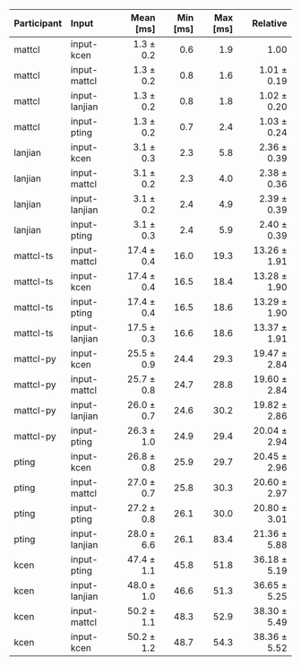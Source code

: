 | Participant | Input | Mean [ms] | Min [ms] | Max [ms] | Relative |
|:---|:---|---:|---:|---:|---:|
| mattcl | input-kcen | 1.3 ± 0.2 | 0.6 | 1.9 | 1.00 |
| mattcl | input-mattcl | 1.3 ± 0.2 | 0.8 | 1.6 | 1.01 ± 0.19 |
| mattcl | input-lanjian | 1.3 ± 0.2 | 0.8 | 1.8 | 1.02 ± 0.20 |
| mattcl | input-pting | 1.3 ± 0.2 | 0.7 | 2.4 | 1.03 ± 0.24 |
| lanjian | input-kcen | 3.1 ± 0.3 | 2.3 | 5.8 | 2.36 ± 0.39 |
| lanjian | input-mattcl | 3.1 ± 0.2 | 2.3 | 4.0 | 2.38 ± 0.36 |
| lanjian | input-lanjian | 3.1 ± 0.2 | 2.4 | 4.9 | 2.39 ± 0.39 |
| lanjian | input-pting | 3.1 ± 0.3 | 2.4 | 5.9 | 2.40 ± 0.39 |
| mattcl-ts | input-mattcl | 17.4 ± 0.4 | 16.0 | 19.3 | 13.26 ± 1.91 |
| mattcl-ts | input-kcen | 17.4 ± 0.4 | 16.5 | 18.4 | 13.28 ± 1.90 |
| mattcl-ts | input-pting | 17.4 ± 0.4 | 16.5 | 18.6 | 13.29 ± 1.90 |
| mattcl-ts | input-lanjian | 17.5 ± 0.3 | 16.6 | 18.6 | 13.37 ± 1.91 |
| mattcl-py | input-kcen | 25.5 ± 0.9 | 24.4 | 29.3 | 19.47 ± 2.84 |
| mattcl-py | input-mattcl | 25.7 ± 0.8 | 24.7 | 28.8 | 19.60 ± 2.84 |
| mattcl-py | input-lanjian | 26.0 ± 0.7 | 24.6 | 30.2 | 19.82 ± 2.86 |
| mattcl-py | input-pting | 26.3 ± 1.0 | 24.9 | 29.4 | 20.04 ± 2.94 |
| pting | input-kcen | 26.8 ± 0.8 | 25.9 | 29.7 | 20.45 ± 2.96 |
| pting | input-mattcl | 27.0 ± 0.7 | 25.8 | 30.3 | 20.60 ± 2.97 |
| pting | input-pting | 27.2 ± 0.8 | 26.1 | 30.0 | 20.80 ± 3.01 |
| pting | input-lanjian | 28.0 ± 6.6 | 26.1 | 83.4 | 21.36 ± 5.88 |
| kcen | input-pting | 47.4 ± 1.1 | 45.8 | 51.8 | 36.18 ± 5.19 |
| kcen | input-lanjian | 48.0 ± 1.0 | 46.6 | 51.3 | 36.65 ± 5.25 |
| kcen | input-mattcl | 50.2 ± 1.1 | 48.3 | 52.9 | 38.30 ± 5.49 |
| kcen | input-kcen | 50.2 ± 1.2 | 48.7 | 54.3 | 38.36 ± 5.52 |
